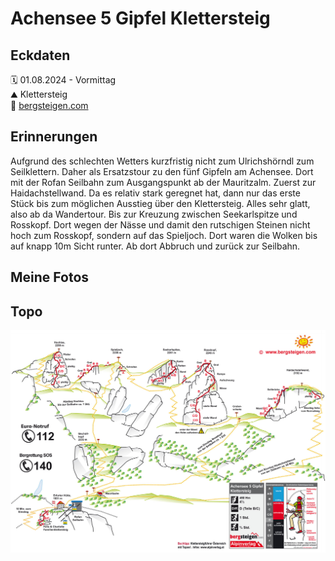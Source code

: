 # Achensee 5 Gipfel Klettersteig

## Eckdaten

🗓️ 01.08.2024 - Vormittag  
⛰️ Klettersteig  
🔗 [bergsteigen.com](https://www.bergsteigen.com/touren/klettersteig/achensee-5-gipfel-klettersteig/)

## Erinnerungen

Aufgrund des schlechten Wetters kurzfristig nicht zum Ulrichshörndl zum Seilklettern. Daher als Ersatzstour zu den fünf Gipfeln am Achensee. Dort mit der Rofan Seilbahn zum Ausgangspunkt ab der Mauritzalm. Zuerst zur Haidachstellwand. Da es relativ stark geregnet hat, dann nur das erste Stück bis zum möglichen Ausstieg über den Klettersteig. Alles sehr glatt, also ab da Wandertour. Bis zur Kreuzung zwischen Seekarlspitze und Rosskopf. Dort wegen der Nässe und damit den rutschigen Steinen nicht hoch zum Rosskopf, sondern auf das Spieljoch. Dort waren die Wolken bis auf knapp 10m Sicht runter. Ab dort Abbruch und zurück zur Seilbahn. 

## Meine Fotos



## Topo

![Topo](2024-08-03_achensee_5_gipfel_klettersteig_1.jpg)